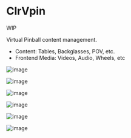 # ClrVpin
WIP

Virtual Pinball content management.
- Content: Tables, Backglasses, POV, etc.
- Frontend Media: Videos, Audio, Wheels, etc

![image](https://user-images.githubusercontent.com/11408611/115951592-12e72800-a514-11eb-8bdd-0b5c55b12478.png)

![image](https://user-images.githubusercontent.com/11408611/115951596-1b3f6300-a514-11eb-9303-f1862ebed795.png)

![image](https://user-images.githubusercontent.com/11408611/115951609-2d210600-a514-11eb-835b-56eb7e923b5e.png)

![image](https://user-images.githubusercontent.com/11408611/115951622-3dd17c00-a514-11eb-8924-55e13c6ae680.png)

![image](https://user-images.githubusercontent.com/11408611/115951626-43c75d00-a514-11eb-8682-f2a1c4e4c078.png)

![image](https://user-images.githubusercontent.com/11408611/115951628-47f37a80-a514-11eb-9977-97944ade5ff4.png)
